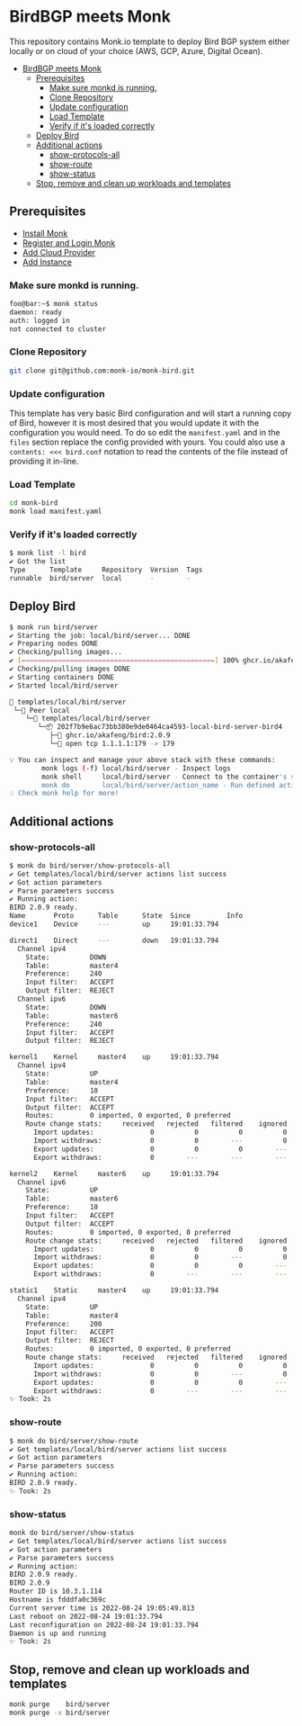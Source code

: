 BirdBGP meets Monk
===

This repository contains Monk.io template to deploy Bird BGP system either locally or on cloud of your choice (AWS, GCP, Azure, Digital Ocean).

- [BirdBGP meets Monk](#birdbgp-meets-monk)
  - [Prerequisites](#prerequisites)
    - [Make sure monkd is running.](#make-sure-monkd-is-running)
    - [Clone Repository](#clone-repository)
    - [Update configuration](#update-configuration)
    - [Load Template](#load-template)
    - [Verify if it's loaded correctly](#verify-if-its-loaded-correctly)
  - [Deploy Bird](#deploy-bird)
  - [Additional actions](#additional-actions)
    - [show-protocols-all](#show-protocols-all)
    - [show-route](#show-route)
    - [show-status](#show-status)
  - [Stop, remove and clean up workloads and templates](#stop-remove-and-clean-up-workloads-and-templates)

## Prerequisites
- [Install Monk](https://docs.monk.io/docs/get-monk)
- [Register and Login Monk](https://docs.monk.io/docs/acc-and-auth)
- [Add Cloud Provider](https://docs.monk.io/docs/cloud-provider)
- [Add Instance](https://docs.monk.io/docs/multi-cloud)

### Make sure monkd is running.

``` bash
foo@bar:~$ monk status
daemon: ready
auth: logged in
not connected to cluster
```

### Clone Repository

``` bash
git clone git@github.com:monk-io/monk-bird.git
```

### Update configuration

This template has very basic Bird configuration and will start a running copy of Bird, however it is most desired that you would update it with the configuration you would need.
To do so edit the `manifest.yaml` and in the `files` section replace the config provided with yours.
You could also use a `contents: <<< bird.conf` notation to read the contents of the file instead of providing it in-line.

### Load Template

``` bash
cd monk-bird
monk load manifest.yaml
```

### Verify if it's loaded correctly

``` bash
$ monk list -l bird
✔ Got the list
Type      Template     Repository  Version  Tags
runnable  bird/server  local       -        -
```

## Deploy Bird

``` bash
$ monk run bird/server
✔ Starting the job: local/bird/server... DONE
✔ Preparing nodes DONE
✔ Checking/pulling images...
✔ [================================================] 100% ghcr.io/akafeng/bird:2.0.9 local
✔ Checking/pulling images DONE
✔ Starting containers DONE
✔ Started local/bird/server

🔩 templates/local/bird/server
 └─🧊 Peer local
    └─🔩 templates/local/bird/server
       └─📦 202f7b9e6ac73bb380e9de0464ca4593-local-bird-server-bird4
          ├─🧩 ghcr.io/akafeng/bird:2.0.9
          └─🔌 open tcp 1.1.1.1:179 -> 179

💡 You can inspect and manage your above stack with these commands:
        monk logs (-f) local/bird/server - Inspect logs
        monk shell     local/bird/server - Connect to the container's shell
        monk do        local/bird/server/action_name - Run defined action (if exists)
💡 Check monk help for more!
```

## Additional actions

### show-protocols-all

``` bash
$ monk do bird/server/show-protocols-all
✔ Get templates/local/bird/server actions list success
✔ Got action parameters
✔ Parse parameters success
✔ Running action:
BIRD 2.0.9 ready.
Name       Proto      Table      State  Since         Info
device1    Device     ---        up     19:01:33.794

direct1    Direct     ---        down   19:01:33.794
  Channel ipv4
    State:          DOWN
    Table:          master4
    Preference:     240
    Input filter:   ACCEPT
    Output filter:  REJECT
  Channel ipv6
    State:          DOWN
    Table:          master6
    Preference:     240
    Input filter:   ACCEPT
    Output filter:  REJECT

kernel1    Kernel     master4    up     19:01:33.794
  Channel ipv4
    State:          UP
    Table:          master4
    Preference:     10
    Input filter:   ACCEPT
    Output filter:  ACCEPT
    Routes:         0 imported, 0 exported, 0 preferred
    Route change stats:     received   rejected   filtered    ignored   accepted
      Import updates:              0          0          0          0          0
      Import withdraws:            0          0        ---          0          0
      Export updates:              0          0          0        ---          0
      Export withdraws:            0        ---        ---        ---          0

kernel2    Kernel     master6    up     19:01:33.794
  Channel ipv6
    State:          UP
    Table:          master6
    Preference:     10
    Input filter:   ACCEPT
    Output filter:  ACCEPT
    Routes:         0 imported, 0 exported, 0 preferred
    Route change stats:     received   rejected   filtered    ignored   accepted
      Import updates:              0          0          0          0          0
      Import withdraws:            0          0        ---          0          0
      Export updates:              0          0          0        ---          0
      Export withdraws:            0        ---        ---        ---          0

static1    Static     master4    up     19:01:33.794
  Channel ipv4
    State:          UP
    Table:          master4
    Preference:     200
    Input filter:   ACCEPT
    Output filter:  REJECT
    Routes:         0 imported, 0 exported, 0 preferred
    Route change stats:     received   rejected   filtered    ignored   accepted
      Import updates:              0          0          0          0          0
      Import withdraws:            0          0        ---          0          0
      Export updates:              0          0          0        ---          0
      Export withdraws:            0        ---        ---        ---          0
✨ Took: 2s
```

### show-route

``` bash
$ monk do bird/server/show-route
✔ Get templates/local/bird/server actions list success
✔ Got action parameters
✔ Parse parameters success
✔ Running action:
BIRD 2.0.9 ready.
✨ Took: 2s
```

### show-status

``` bash
monk do bird/server/show-status
✔ Get templates/local/bird/server actions list success
✔ Got action parameters
✔ Parse parameters success
✔ Running action:
BIRD 2.0.9 ready.
BIRD 2.0.9
Router ID is 10.3.1.114
Hostname is fdddfa0c369c
Current server time is 2022-08-24 19:05:49.813
Last reboot on 2022-08-24 19:01:33.794
Last reconfiguration on 2022-08-24 19:01:33.794
Daemon is up and running
✨ Took: 2s
```

## Stop, remove and clean up workloads and templates

``` bash
monk purge    bird/server
monk purge -x bird/server
```
